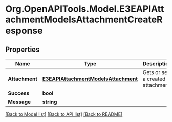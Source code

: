 
# Org.OpenAPITools.Model.E3EAPIAttachmentModelsAttachmentCreateResponse

## Properties

Name | Type | Description | Notes
------------ | ------------- | ------------- | -------------
**Attachment** | [**E3EAPIAttachmentModelsAttachment**](E3EAPIAttachmentModelsAttachment.md) | Gets or sets a created attachment. | [optional] 
**Success** | **bool** |  | [optional] 
**Message** | **string** |  | [optional] 

[[Back to Model list]](../README.md#documentation-for-models)
[[Back to API list]](../README.md#documentation-for-api-endpoints)
[[Back to README]](../README.md)

